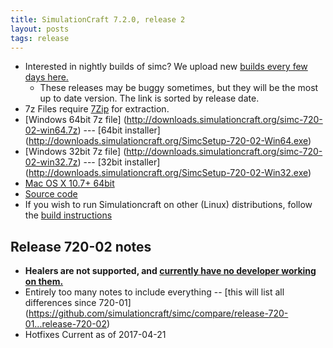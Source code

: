 ```yaml
---
title: SimulationCraft 7.2.0, release 2
layout: posts
tags: release
---
```

* Interested in nightly builds of simc? We upload new [builds every few days here.](http://downloads.simulationcraft.org/?C=M;O=D)
  * These releases may be buggy sometimes, but they will be the most up to date version. The link is sorted by release date. 
* 7z Files require [7Zip](http://www.7-zip.org/) for extraction.
* [Windows 64bit 7z file] (http://downloads.simulationcraft.org/simc-720-02-win64.7z) ---  [64bit installer] (http://downloads.simulationcraft.org/SimcSetup-720-02-Win64.exe)
* [Windows 32bit 7z file] (http://downloads.simulationcraft.org/simc-720-02-win32.7z) ---  [32bit installer] (http://downloads.simulationcraft.org/SimcSetup-720-02-Win32.exe)
* [Mac OS X 10.7+ 64bit](http://downloads.simulationcraft.org/simc-720-02-osx-x86.dmg)
* [Source code](https://github.com/simulationcraft/simc/archive/release-720-02.zip)
* If you wish to run Simulationcraft on other (Linux) distributions, follow the [build instructions](https://github.com/simulationcraft/simc/wiki/HowToBuild)

## Release 720-02 notes
  * **Healers are not supported, and [currently have no developer working on them.](https://github.com/simulationcraft/simc#how-can-i-contribute)**
  * Entirely too many notes to include everything -- [this will list all differences since 720-01] (https://github.com/simulationcraft/simc/compare/release-720-01...release-720-02)
  * Hotfixes Current as of 2017-04-21
